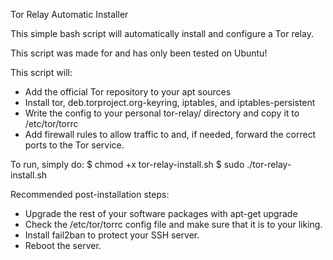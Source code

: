 Tor Relay Automatic Installer

This simple bash script will automatically install and configure a Tor relay.

This script was made for and has only been tested on Ubuntu!

This script will:

* Add the official Tor repository to your apt sources
* Install tor, deb.torproject.org-keyring, iptables, and iptables-persistent
* Write the config to your personal tor-relay/ directory and copy it to /etc/tor/torrc
* Add firewall rules to allow traffic to and, if needed, forward the correct ports to the Tor service.

To run, simply do:
        $ chmod +x tor-relay-install.sh
        $ sudo ./tor-relay-install.sh

Recommended post-installation steps:

* Upgrade the rest of your software packages with apt-get upgrade
* Check the /etc/tor/torrc config file and make sure that it is to your liking.
* Install fail2ban to protect your SSH server.
* Reboot the server.
